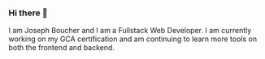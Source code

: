 ### Hi there 👋
 I am Joseph Boucher and I am a Fullstack Web Developer. I am currently working on my GCA certification and am continuing to learn more tools on both the frontend and backend.
<!--
**The-real-joe/The-real-joe** is a ✨ _special_ ✨ repository because its `README.md` (this file) appears on your GitHub profile.

Here are some ideas to get you started:

- 🔭 I’m currently working on ...
- 🌱 I’m currently learning ...
- 👯 I’m looking to collaborate on ...
- 🤔 I’m looking for help with ...
- 💬 Ask me about ...
- 📫 How to reach me: ...
- 😄 Pronouns: ...
- ⚡ Fun fact: ...
-->
